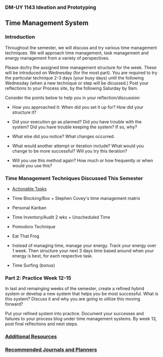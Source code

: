 ### DM-UY 1143 Ideation and Prototyping


## Time Management System

### Introduction

Throughout the semester, we will discuss and try various time management techniques. We will approach time management, task management and energy management from a variety of perspectives.

Please do/try the assigned time management structure for the week. These will be introduced on Wednesday (for the most part). You are required to try the particular technique 2-3 days (your busy days) until the following Wednesday (when a new technique or step will be dicussed.) Post your reflections to your Process site, by the following Saturday by 9am.

Consider the points below to help you in your reflection/discussion:

* How you approached it: When did you set it up for? How did your structure it? 

* Did your execution go as planned? Did you have trouble with the system? Did you have trouble keeping the system? If so, why?

* What else did you notice? What changes occurred.

* What would another attempt or iteration include? What would you change to be more successful? Will you try this iteration? 

* Will you use this method again? How much or how frequently or when would you use this?


### Time Management Techniques  Discussed This Semester

* [Actionable Tasks](TimeManagementTechniques/tm_actionableTask.md)

* Time Blocking/Box + Stephen Covey's time management matrix

* Personal Kanban 

* Time Inventory/Audit 2 wks + Unscheduled Time

* Pomodoro Technique 

* Eat That Frog 

* Instead of managing time, manage your energy. Track your energy over 1 week. Then structure your next 3 days time based around when your energy is best, for each respective task. 

* Time Surfing (bonus)

### Part 2: Practice Week 12-15

In last and remainging weeks of the semester, create a refined hybrid system or develop a new system that helps you be most successful. What is this system? Discuss it and why you are going to utilize this moving forward? 

Put your refined system into practice. Document your successes and failures to your process blog under time management systems. By week 13, post final reflections and next steps.


### [Additional Resources](productivity_resources.md)

### [Recommended Journals and Planners](Planners.md)